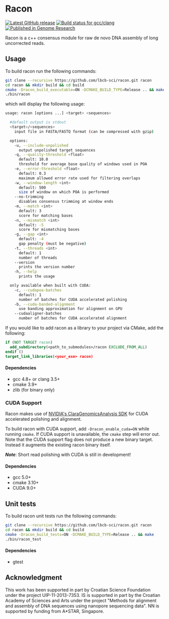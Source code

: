 # Racon

[![Latest GitHub release](https://img.shields.io/github/release/lbcb-sci/racon.svg)](https://github.com/lbcb-sci/racon/releases/latest)
[![Build status for gcc/clang](https://travis-ci.org/lbcb-sci/racon.svg?branch=master)](https://travis-ci.org/lbcb-sci/racon)
[![Published in Genome Research](https://img.shields.io/badge/published%20in-Genome%20Research-blue.svg)](https://doi.org/10.1101/gr.214270.116)

Racon is a c++ consensus module for raw de novo DNA assembly of long uncorrected reads.

## Usage

To build racon run the following commands:
```bash
git clone --recursive https://github.com/lbcb-sci/racon.git racon
cd racon && mkdir build && cd build
cmake -Dracon_build_executable=ON -DCMAKE_BUILD_TYPE=Release .. && make
./bin/racon
```
which will display the following usage:
```bash
usage: racon [options ...] <target> <sequences>

  #default output is stdout
  <target>/<sequences>
    input file in FASTA/FASTQ format (can be compressed with gzip)

  options:
    -u, --include-unpolished
      output unpolished target sequences
    -q, --quality-threshold <float>
      default: 10.0
      threshold for average base quality of windows used in POA
    -e, --error-threshold <float>
      default: 0.3
      maximum allowed error rate used for filtering overlaps
    -w, --window-length <int>
      default: 500
      size of window on which POA is performed
    --no-trimming
      disables consensus trimming at window ends
    -m, --match <int>
      default: 3
      score for matching bases
    -n, --mismatch <int>
      default: -5
      score for mismatching bases
    -g, --gap <int>
      default: -4
      gap penalty (must be negative)
    -t, --threads <int>
      default: 1
      number of threads
    --version
      prints the version number
    -h, --help
      prints the usage

  only available when built with CUDA:
    -c, --cudapoa-batches
      default: 1
      number of batches for CUDA accelerated polishing
    -b, --cuda-banded-alignment
      use banding approximation for alignment on GPU
    --cudaaligner-batches
      number of batches for CUDA accelerated alignment
```
If you would like to add racon as a library to your project via CMake, add the following:
```cmake
if (NOT TARGET racon)
  add_subdirectory(<path_to_submodules>/racon EXCLUDE_FROM_ALL)
endif ()
target_link_libraries(<your_exe> racon)
```

#### Dependencies
- gcc 4.8+ or clang 3.5+
- cmake 3.9+
- zlib (for binary only)

### CUDA Support
Racon makes use of [NVIDIA's ClaraGenomicsAnalysis SDK](https://github.com/clara-genomics/ClaraGenomicsAnalysis) for CUDA accelerated polishing and alignment.

To build racon with CUDA support, add `-Dracon_enable_cuda=ON` while running `cmake`. If CUDA support is unavailable, the `cmake` step will error out.
Note that the CUDA support flag does not produce a new binary target. Instead it augments the existing racon binary itself.

***Note***: Short read polishing with CUDA is still in development!

#### Dependencies
- gcc 5.0+
- cmake 3.10+
- CUDA 9.0+

## Unit tests

To build racon unit tests run the following commands:
```bash
git clone --recursive https://github.com/lbcb-sci/racon.git racon
cd racon && mkdir build && cd build
cmake -Dracon_build_tests=ON -DCMAKE_BUILD_TYPE=Release .. && make
./bin/racon_test
```

#### Dependencies
- gtest

## Acknowledgment

This work has been supported in part by Croatian Science Foundation under the project UIP-11-2013-7353. IS is supported in part by the Croatian Academy of Sciences and Arts under the project "Methods for alignment and assembly of DNA sequences using nanopore sequencing data". NN is supported by funding from A*STAR, Singapore.
